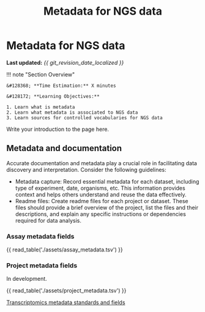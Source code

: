 ﻿---
title: Metadata for NGS data
summary: A brief description of my document.
---

# Metadata for NGS data

**Last updated:** *{{ git_revision_date_localized }}*

!!! note "Section Overview"

    &#128368; **Time Estimation:** X minutes  

    &#128172; **Learning Objectives:**    
        
    1. Learn what is metadata  
    2. Learn what metadata is associated to NGS data
    3. Learn sources for controlled vocabularies for NGS data

Write your introduction to the page here.

## Metadata and documentation

Accurate documentation and metadata play a crucial role in facilitating data discovery and interpretation. Consider the following guidelines:

- Metadata capture: Record essential metadata for each dataset, including type of experiment, date, organisms, etc. This information provides context and helps others understand and reuse the data effectively.
- Readme files: Create readme files for each project or dataset. These files should provide a brief overview of the project, list the files and their descriptions, and explain any specific instructions or dependencies required for data analysis.

### Assay metadata fields

{{ read_table('./assets/assay_metadata.tsv') }}

### Project metadata fields

In development.

{{ read_table('./assets/project_metadata.tsv') }}


[Transcriptomics metadata standards and fields](https://faircookbook.elixir-europe.org/content/recipes/interoperability/transcriptomics-metadata.html#analysis-metadata)